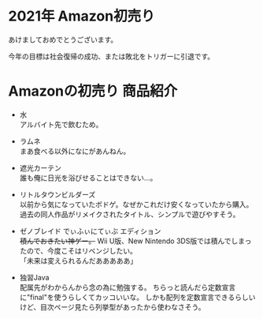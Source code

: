 # 2021年 Amazon初売り
あけましておめでとうございます。

今年の目標は社会復帰の成功、または敗北をトリガーに引退です。

# Amazonの初売り 商品紹介
- 水<br>
アルバイト先で飲むため。

- ラムネ<br>
まあ食べる以外になにがあんねん。

- 遮光カーテン<br>
誰も俺に日光を浴びせることはできない…。

- リトルタウンビルダーズ<br>
以前から気になっていたボドゲ。なぜかこれだけ安くなっていたから購入。
過去の同人作品がリメイクされたタイトル、シンプルで遊びやすそう。

- ゼノブレイド でぃふぃにてぃぶ エディション<br>
 ~~積んでおきたい神ゲー。~~
Wii U版、New Nintendo 3DS版では積んでしまったので、今度こそはリベンジしたい。<br>
「未来は変えられるんだあああああ」

- 独習Java<br>
配属先がわからんから念の為に勉強する。
ちらっと読んだら定数宣言に"final"を使うらしくてカッコいいな。
しかも配列を定数宣言できるらしいけど、目次ページ見たら列挙型があったから使わなさそう。